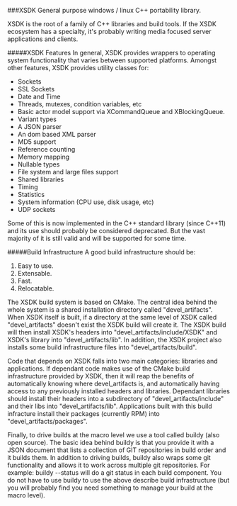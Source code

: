 ###XSDK
General purpose windows / linux C++ portability library.

XSDK is the root of a family of C++ libraries and build tools. If the XSDK ecosystem has a specialty, it's probably writing media focused server applications and clients.

#####XSDK Features
In general, XSDK provides wrappers to operating system functionality that varies between supported platforms. Amongst other features, XSDK provides utility classes for:

  - Sockets
  - SSL Sockets
  - Date and Time
  - Threads, mutexes, condition variables, etc
  - Basic actor model support via XCommandQueue and XBlockingQueue.
  - Variant types
  - A JSON parser
  - An dom based XML parser
  - MD5 support
  - Reference counting
  - Memory mapping
  - Nullable types
  - File system and large files support
  - Shared libraries
  - Timing
  - Statistics
  - System information (CPU use, disk usage, etc)
  - UDP sockets
  
Some of this is now implemented in the C++ standard library (since C++11) and its use should probably be considered deprecated. But the vast majority of it is still valid and will be supported for some time.

#####Build Infrastructure
A good build infrastructure should be:
  1) Easy to use.
  2) Extensable.
  3) Fast.
  4) Relocatable.

The XSDK build system is based on CMake. The central idea behind the whole system is a shared installation directory called "devel_artifacts". When XSDK itself is built, if a directory at the same level of XSDK called "devel_artifacts" doesn't exist the XSDK build will create it. The XSDK build will then install XSDK's headers into "devel_artifacts/include/XSDK" and XSDK's library into "devel_artifacts/lib". In addition, the XSDK project also installs some build infrastructure files into "devel_artifacts/build".

Code that depends on XSDK falls into two main categories: libraries and applications. If dependant code makes use of the CMake build infrastructure provided by XSDK, then it will reap the benefits of automatically knowing where devel_artifacts is, and automatically having access to any previously installed headers and libraries. Dependant libraries should install their headers into a subdirectory of "devel_artifacts/include" and their libs into "devel_artifacts/lib". Applications built with this build infracture install their packages (currently RPM) into "devel_artifacts/packages".

Finally, to drive builds at the macro level we use a tool called buildy (also open source). The basic idea behind buildy is that you provide it with a JSON document that lists a collection of GIT repositories in build order and it builds them. In addition to driving builds, buildy also wraps some git functionality and allows it to work across multiple git repositories. For example: buildy --status will do a git status in each build component. You do not have to use buildy to use the above describe build infrastructure (but you will probably find you need something to manage your build at the macro level).
